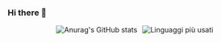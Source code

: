 ### Hi there 👋

<div style="display: flex; justify-content: center;">
    <img src="https://github-readme-stats.vercel.app/api/?username=GianMariaRicciolini&show_icons=true&theme=solarized-light&bg_color=F0E6D1&height=150" alt="Anurag's GitHub stats" style="margin-right: 10px;">
    <img src="https://github-readme-stats.vercel.app/api/top-langs/?username=GianMariaRicciolini&layout=compact&theme=solarized-light&bg_color=F0E6D1&langs_count=8&hide_title=true" alt="Linguaggi più usati">
</div>
